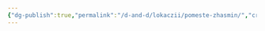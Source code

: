 ```yaml
---
{"dg-publish":true,"permalink":"/d-and-d/lokaczii/pomeste-zhasmin/","created":"2023-12-26T16:17:24.006+04:00","updated":"2023-12-26T16:19:33.535+04:00"}
---
```


